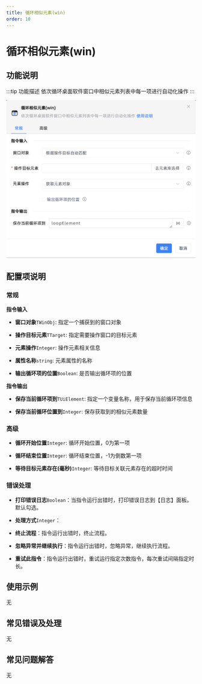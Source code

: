```yaml
---
title: 循环相似元素(win)
order: 10
---
```


# 循环相似元素(win)

## 功能说明

:::tip 功能描述
依次循环桌面软件窗口中相似元素列表中每一项进行自动化操作
:::

![循环相似元素(win)](../../../assets/循环相似元素(win)_command.png)

## 配置项说明

### 常规

**指令输入**

- **窗口对象**`TWinObj`: 指定一个捕获到的窗口对象

- **操作目标元素**`TTarget`: 指定需要操作窗口的目标元素

- **元素操作**`Integer`: 操作元素相关信息

- **属性名称**`string`: 元素属性的名称

- **输出循环项的位置**`Boolean`: 是否输出循环项的位置


**指令输出**

- **保存当前循环项到**`TUiElement`: 指定一个变量名称，用于保存当前循环项信息

- **保存当前循环位置到**`Integer`: 保存获取到的相似元素数量

### 高级

- **循环开始位置**`Integer`: 循环开始位置，0为第一项

- **循环结束位置**`Integer`: 循环结束位置，-1为倒数第一项

- **等待目标元素存在(毫秒)**`Integer`: 等待目标关联元素存在的超时时间

### 错误处理

- **打印错误日志**`Boolean`：当指令运行出错时，打印错误日志到【日志】面板。默认勾选。

- **处理方式**`Integer`：

 - **终止流程**：指令运行出错时，终止流程。

 - **忽略异常并继续执行**：指令运行出错时，忽略异常，继续执行流程。

 - **重试此指令**：指令运行出错时，重试运行指定次数指令，每次重试间隔指定时长。

## 使用示例
无

## 常见错误及处理

无

## 常见问题解答

无

